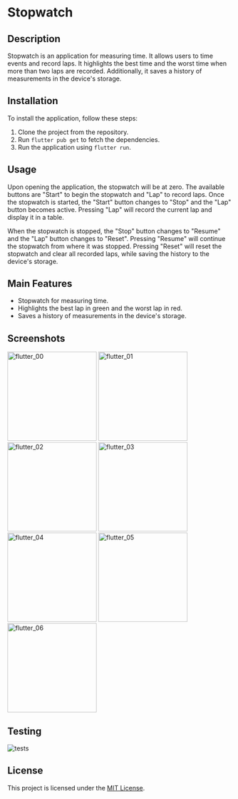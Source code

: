# Stopwatch

## Description

Stopwatch is an application for measuring time. It allows users to time events and record laps. 
It highlights the best time and the worst time when more than two laps are recorded. Additionally, it saves a history of measurements in the device's storage.

## Installation

To install the application, follow these steps:

1. Clone the project from the repository.
2. Run `flutter pub get` to fetch the dependencies.
3. Run the application using `flutter run`.

## Usage

Upon opening the application, the stopwatch will be at zero. The available buttons are "Start" to begin the stopwatch and "Lap" to record laps. Once the stopwatch is started, the "Start" button changes to "Stop" and the "Lap" button becomes active. Pressing "Lap" will record the current lap and display it in a table.

When the stopwatch is stopped, the "Stop" button changes to "Resume" and the "Lap" button changes to "Reset". 
Pressing "Resume" will continue the stopwatch from where it was stopped. Pressing "Reset" will reset the stopwatch and clear all recorded laps, while saving the history to the device's storage.

## Main Features

- Stopwatch for measuring time.
- Highlights the best lap in green and the worst lap in red.
- Saves a history of measurements in the device's storage.

## Screenshots

<img width="200" alt= "flutter_00" src="https://github.com/jorgesarabia/stopwatch_challenge/assets/6399992/7926ab96-9354-401a-ac2d-36130914cae1">
<img width="200" alt= "flutter_01" src="https://github.com/jorgesarabia/stopwatch_challenge/assets/6399992/03c289cc-e7bf-426e-b3d8-5b0e0efb04a5">
<img width="200" alt= "flutter_02" src="https://github.com/jorgesarabia/stopwatch_challenge/assets/6399992/2e90c715-3976-4638-b594-9fc04649fd4b">
<img width="200" alt= "flutter_03" src="https://github.com/jorgesarabia/stopwatch_challenge/assets/6399992/a9ab97a3-0dd5-4c1d-b385-822aaa122856">
<img width="200" alt= "flutter_04" src="https://github.com/jorgesarabia/stopwatch_challenge/assets/6399992/c09c137a-f569-4a15-972b-7698b933e5cf">
<img width="200" alt= "flutter_05" src="https://github.com/jorgesarabia/stopwatch_challenge/assets/6399992/3c3c8123-bc88-48b7-845a-c0367e351526">
<img width="200" alt= "flutter_06" src="https://github.com/jorgesarabia/stopwatch_challenge/assets/6399992/f1ed753b-8e9e-42b1-ba4f-72e6fd6d9874">

## Testing

<img alt= "tests" src="https://github.com/jorgesarabia/stopwatch_challenge/assets/6399992/851e0232-197e-478f-8e7c-713e75c3a409">

## License

This project is licensed under the [MIT License](LICENSE).
